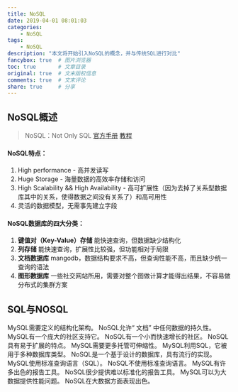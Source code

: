 ```yaml
---
title: NoSQL
date: 2019-04-01 08:01:03
categories:
    - NoSQL
tags:
    - NoSQL
description: "本文将开始引入NoSQL的概念，并与传统SQL进行对比"
fancybox: true  # 图片浏览器
toc: true       # 文章目录
original: true  # 文末版权信息 
comments: true  # 文末评论
share: true     # 分享
---
```


## NoSQL概述
> NoSQL：Not Only SQL
> [官方手册](http://redisdoc.com)
> [教程](https://www.runoob.com/redis/redis-tutorial.html)

#### NoSQL特点：
1. High performance - 高并发读写
2. Huge Storage - 海量数据的高效率存储和访问
3. High Scalability && High Availability - 高可扩展性（因为去掉了关系型数据库其中的关系，使得数据之间没有关系了）和高可用性
4. 灵活的数据模型，无需事先建立字段

#### NoSQL数据库的四大分类：
1. **键值对（Key-Value）存储** 能快速查询，但数据缺少结构化
2. **列存储** 能快速查询，扩展性比较强，但功能相对于局限
3. **文档数据库** mangodb，数据结构要求不高，但查询性能不高，而且缺少统一查询的语法
4. **图形数据库** 一些社交网站所用，需要对整个图做计算才能得出结果，不容易做分布式的集群方案

## SQL与NOSQL
MySQL需要定义的结构化架构。
NoSQL允许“ 文档” 中任何数据的持久性。
MySQL有一个庞大的社区支持它。
NoSQL有一个小而快速增长的社区。
NoSQL具有易于扩展的特点。
MySQL需要更多托管可伸缩性。
MySQL利用SQL，它被用于多种数据库类型。
NoSQL是一个基于设计的数据库，具有流行的实现。
MySQL使用标准查询语言（SQL）。
NoSQL不使用标准查询语言。
MySQL有许多出色的报告工具。
NoSQL很少提供难以标准化的报告工具。
MySQL可以为大数据提供性能问题。
NoSQL在大数据方面表现出色。